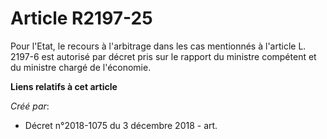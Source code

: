 # Article R2197-25

Pour l'Etat, le recours à l'arbitrage dans les cas mentionnés à l'article L. 2197-6 est autorisé par décret pris sur le
rapport du ministre compétent et du ministre chargé de l'économie.

**Liens relatifs à cet article**

_Créé par_:

  - Décret n°2018-1075 du 3 décembre 2018 - art.
